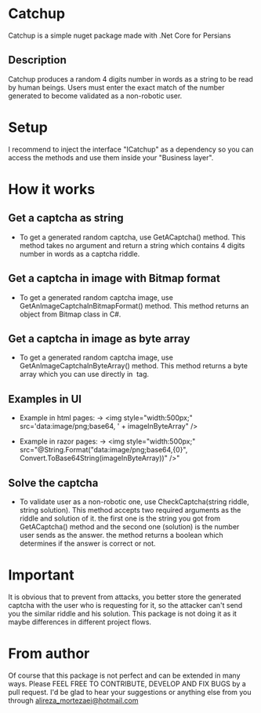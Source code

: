 # Catchup
Catchup is a simple nuget package made with .Net Core for Persians

## Description
Catchup produces a random 4 digits number in words as a string to be read by human beings.
Users must enter the exact match of the number generated to become validated as a non-robotic user.

# Setup
I recommend to inject the interface "ICatchup" as a dependency so you can access the methods and use them inside your "Business layer".

# How it works
## Get a captcha as string
* To get a generated random captcha, use GetACaptcha() method.
This method takes no argument and return a string which contains 4 digits number in words as a captcha riddle.

## Get a captcha in image with Bitmap format
* To get a generated random captcha image, use GetAnImageCaptchaInBitmapFormat() method.
This method returns an object from Bitmap class in C#.

## Get a captcha in image as byte array
* To get a generated random captcha image, use GetAnImageCaptchaInByteArray() method.
This method returns a byte array which you can use directly in <img /> tag.

## Examples in UI
* Example in html pages:
-> \<img style="width:500px;" src='data:image/png;base64, ' + imageInByteArray" />

* Example in razor pages:
-> <img style="width:500px;" src="@String.Format("data:image/png;base64,{0}", Convert.ToBase64String(imageInByteArray))" />"

## Solve the captcha
* To validate user as a non-robotic one, use CheckCaptcha(string riddle, string solution).
This method accepts two required arguments as the riddle and solution of it. the first one is the string you got from GetACaptcha() method and the second one (solution) is the number user sends as the answer. the method returns a boolean which determines if the answer is correct or not.

# Important
It is obvious that to prevent from attacks, you better store the generated captcha with the user who is requesting for it, so the attacker can't send you the similar riddle and his solution. This package is not doing it as it maybe differences in different project flows.

# From author
Of course that this package is not perfect and can be extended in many ways. Please FEEL FREE TO CONTRIBUTE, DEVELOP AND FIX BUGS by a pull request. I'd be glad to hear your suggestions or anything else from you through alireza_mortezaei@hotmail.com

